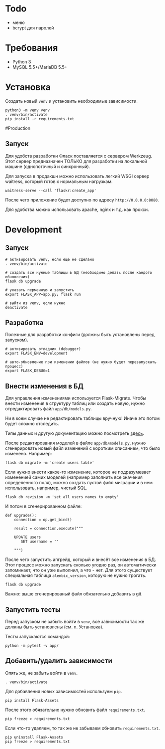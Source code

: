 # Todo
* меню
* bcrypt для паролей

# Требования
* Python 3
* MySQL 5.5+/MariaDB 5.5+

# Установка
Создать новый `venv` и установить необходимые зависимости.
```
python3 -m venv venv
. venv/bin/activate
pip install -r requirements.txt
```
#Production

## Запуск
Для удобств разработки Фласк поставляется с сервером Werkzeug. Этот сервер предназначен
ТОЛЬКО для разработки на локальной машине (однопоточный и синхронный).

Для запуска в продакшн можно использовать легкий WSGI сервер waitress, который готов
к нормальным нагрузкам.

```
waitress-serve --call 'flaskr:create_app'
```

После чего приложение будет доступно по адресу `http://0.0.0.0:8080`.

Для удобства можно использовать apache, nginx и т.д. как прокси.

# Development

## Запуск
```
# активировать venv, если еще не сделано
. venv/bin/activate

# создать все нужные таблицы в БД (необходимо делать после каждого обновления)
flask db upgrade

# указать перменную и запустить
export FLASK_APP=app.py; flask run

# выйти из venv, если нужно
deactivate
```

## Разработка
Полезные для разработки конфиги (должны быть установлены перед запуском).
```
# активировать отладчик (debugger)
export FLASK_ENV=development

# авто-обновление при изменении файлов (не нужно будет перезапускать процесс)
export FLASK_DEBUG=1
```

## Внести изменения в БД
Для управления изменениями используется Flask-Migrate. Чтобы внести изменения
в структуру таблиц или создать новую, нужно отредактировать файл `app/db/models.py`.

Ни в коем случае не редактировать таблицы вручную! Иначе это потом будет сложно отследить.

Типы данных и другую документацию можно посмотреть [здесь](http://flask-sqlalchemy.pocoo.org/2.3/models/).

После редактирования моделей в файле `app/db/models.py`, нужно сгенерировать новый файл изменений
с коротким описанием, что было изменено. Например:
```
flask db migrate -m 'create users table'
```

Если нужно внести какое-то изменение, которое не подразумевает измененией самих моделей
(например заполнить все значения определенного поля), можно создать пустой файл миграции
и в нем использовать, например, чистый SQL.
```
flask db revision -m 'set all users names to empty'

```
И потом в сгенерированном файле:
```
def upgrade():
    connection = op.get_bind()

    result = connection.execute("""

    UPDATE users
       SET username = ''

    """)
```

После чего запустить апгрейд, который и внесёт все изменения в БД.
Этот процесс можно запускать сколько угодно раз, он автоматически запоминает,
что он уже выполнил, а что - нет. Для этого существует специальная таблица `alembic_version`,
которую не нужно трогать.
```
flask db upgrade
```

Важно: выше сгенерированый файл обязательно добавить в git.

## Запустить тесты
Перед запуском не забыть войти в `venv`, все зависимости так же должны быть установлены 
(см. п. Установка).

Тесты запускаются командой:
```
python -m pytest -v app/
```

## Добавить/удалить зависимости
Опять же, не забыть войти в `venv`.
```
. venv/bin/activate
```
Для добавления новых зависимостей используем `pip`.
```
pip install Flask-Assets
```

После этого обязательно нужно обновить файл `requirements.txt`.
```
pip freeze > requirements.txt
```

Если что-то удаляем, то так же не забываем обновить `requirements.txt`.
```
pip uninstall Flask-Assets
pip freeze > requirements.txt
```
